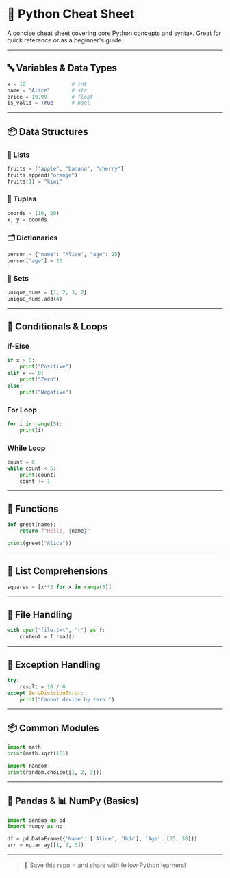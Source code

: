 # 🐍 Python Cheat Sheet

A concise cheat sheet covering core Python concepts and syntax. Great for quick reference or as a beginner's guide.

---

## 🔤 Variables & Data Types

```python
x = 10               # int
name = "Alice"       # str
price = 19.99        # float
is_valid = True      # bool
```

---

## 📦 Data Structures

### 🧺 Lists
```python
fruits = ["apple", "banana", "cherry"]
fruits.append("orange")
fruits[1] = "kiwi"
```

### 🧊 Tuples
```python
coords = (10, 20)
x, y = coords
```

### 🗂️ Dictionaries
```python
person = {"name": "Alice", "age": 25}
person["age"] = 26
```

### 🧮 Sets
```python
unique_nums = {1, 2, 3, 2}
unique_nums.add(4)
```

---

## 🔁 Conditionals & Loops

### If-Else
```python
if x > 0:
    print("Positive")
elif x == 0:
    print("Zero")
else:
    print("Negative")
```

### For Loop
```python
for i in range(5):
    print(i)
```

### While Loop
```python
count = 0
while count < 5:
    print(count)
    count += 1
```

---

## 🧰 Functions

```python
def greet(name):
    return f"Hello, {name}"

print(greet("Alice"))
```

---

## 📎 List Comprehensions

```python
squares = [x**2 for x in range(5)]
```

---

## 📁 File Handling

```python
with open("file.txt", "r") as f:
    content = f.read()
```

---

## 🧪 Exception Handling

```python
try:
    result = 10 / 0
except ZeroDivisionError:
    print("Cannot divide by zero.")
```

---

## 📦 Common Modules

```python
import math
print(math.sqrt(16))

import random
print(random.choice([1, 2, 3]))
```

---

## 🐼 Pandas & 📊 NumPy (Basics)

```python
import pandas as pd
import numpy as np

df = pd.DataFrame({'Name': ['Alice', 'Bob'], 'Age': [25, 30]})
arr = np.array([1, 2, 3])
```

---

> 📌 Save this repo ⭐ and share with fellow Python learners!
